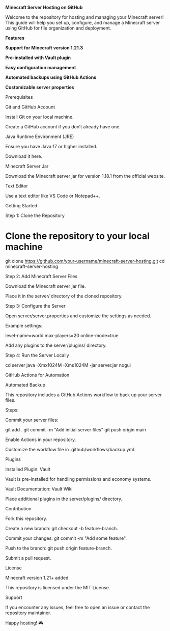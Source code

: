 **Minecraft Server Hosting on GitHub**                                                                                      



Welcome to the repository for hosting and managing your Minecraft server!
This guide will help you set up, configure, and manage a Minecraft server using GitHub for file organization and deployment.

**Features**

**Support for Minecraft version 1.21.3**

**Pre-installed with Vault plugin**

**Easy configuration management**

**Automated backups using GitHub Actions**

**Customizable server properties**

Prerequisites

Git and GitHub Account

Install Git on your local machine.

Create a GitHub account if you don’t already have one.

Java Runtime Environment (JRE)

Ensure you have Java 17 or higher installed.

Download it here.

Minecraft Server Jar

Download the Minecraft server jar for version 1.18.1 from the official website.

Text Editor

Use a text editor like VS Code or Notepad++.

Getting Started

Step 1: Clone the Repository

# Clone the repository to your local machine
git clone https://github.com/your-username/minecraft-server-hosting.git
cd minecraft-server-hosting

Step 2: Add Minecraft Server Files

Download the Minecraft server jar file.

Place it in the server/ directory of the cloned repository.

Step 3: Configure the Server

Open server/server.properties and customize the settings as needed.

Example settings:

level-name=world
max-players=20
online-mode=true

Add any plugins to the server/plugins/ directory.

Step 4: Run the Server Locally

cd server
java -Xmx1024M -Xms1024M -jar server.jar nogui

GitHub Actions for Automation

Automated Backup

This repository includes a GitHub Actions workflow to back up your server files.

Steps:

Commit your server files:

git add .
git commit -m "Add initial server files"
git push origin main

Enable Actions in your repository.

Customize the workflow file in .github/workflows/backup.yml.

Plugins

Installed Plugin: Vault

Vault is pre-installed for handling permissions and economy systems.

Vault Documentation: Vault Wiki

Place additional plugins in the server/plugins/ directory.

Contribution

Fork this repository.

Create a new branch: git checkout -b feature-branch.

Commit your changes: git commit -m "Add some feature".

Push to the branch: git push origin feature-branch.

Submit a pull request.

License

Minecraft version 1.21+ added

This repository is licensed under the MIT License.

Support

If you encounter any issues, feel free to open an issue or contact the repository maintainer.

Happy hosting! 🎮
